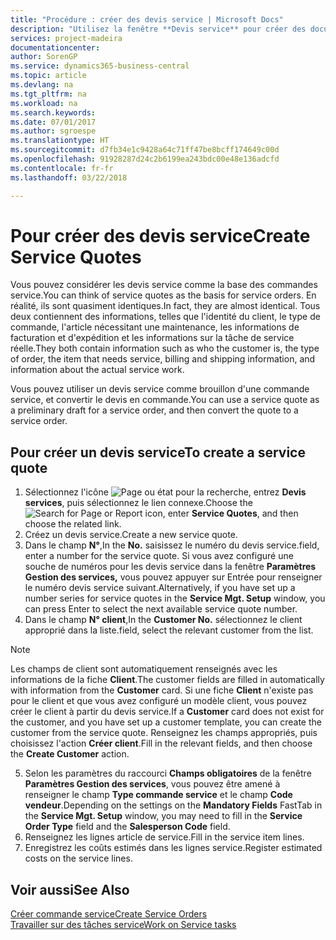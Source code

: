 ```yaml
---
title: "Procédure : créer des devis service | Microsoft Docs"
description: "Utilisez la fenêtre **Devis service** pour créer des documents dans lesquels vous saisissez des informations sur un service, tel que réparation et maintenance, pour des articles de service à la demande du client. Vous pouvez utiliser un devis service comme brouillon d'une commande service, et convertir le devis en commande."
services: project-madeira
documentationcenter: 
author: SorenGP
ms.service: dynamics365-business-central
ms.topic: article
ms.devlang: na
ms.tgt_pltfrm: na
ms.workload: na
ms.search.keywords: 
ms.date: 07/01/2017
ms.author: sgroespe
ms.translationtype: HT
ms.sourcegitcommit: d7fb34e1c9428a64c71ff47be8bcff174649c00d
ms.openlocfilehash: 91928287d24c2b6199ea243bdc00e48e136adcfd
ms.contentlocale: fr-fr
ms.lasthandoff: 03/22/2018

---
```

# <a name="create-service-quotes"></a><span data-ttu-id="c3d2c-104">Pour créer des devis service</span><span class="sxs-lookup"><span data-stu-id="c3d2c-104">Create Service Quotes</span></span>
<span data-ttu-id="c3d2c-105">Vous pouvez considérer les devis service comme la base des commandes service.</span><span class="sxs-lookup"><span data-stu-id="c3d2c-105">You can think of service quotes as the basis for service orders.</span></span> <span data-ttu-id="c3d2c-106">En réalité, ils sont quasiment identiques.</span><span class="sxs-lookup"><span data-stu-id="c3d2c-106">In fact, they are almost identical.</span></span> <span data-ttu-id="c3d2c-107">Tous deux contiennent des informations, telles que l'identité du client, le type de commande, l'article nécessitant une maintenance, les informations de facturation et d'expédition et les informations sur la tâche de service réelle.</span><span class="sxs-lookup"><span data-stu-id="c3d2c-107">They both contain information such as who the customer is, the type of order, the item that needs service, billing and shipping information, and information about the actual service work.</span></span>
 
<span data-ttu-id="c3d2c-108">Vous pouvez utiliser un devis service comme brouillon d'une commande service, et convertir le devis en commande.</span><span class="sxs-lookup"><span data-stu-id="c3d2c-108">You can use a service quote as a preliminary draft for a service order, and then convert the quote to a service order.</span></span>  
  
## <a name="to-create-a-service-quote"></a><span data-ttu-id="c3d2c-109">Pour créer un devis service</span><span class="sxs-lookup"><span data-stu-id="c3d2c-109">To create a service quote</span></span>  
1. <span data-ttu-id="c3d2c-110">Sélectionnez l'icône ![Page ou état pour la recherche](media/ui-search/search_small.png "Page ou état pour la recherche"), entrez **Devis services**, puis sélectionnez le lien connexe.</span><span class="sxs-lookup"><span data-stu-id="c3d2c-110">Choose the ![Search for Page or Report](media/ui-search/search_small.png "Search for Page or Report icon") icon, enter **Service Quotes**, and then choose the related link.</span></span>  
2. <span data-ttu-id="c3d2c-111">Créez un devis service.</span><span class="sxs-lookup"><span data-stu-id="c3d2c-111">Create a new service quote.</span></span>  
3. <span data-ttu-id="c3d2c-112">Dans le champ **N°**,</span><span class="sxs-lookup"><span data-stu-id="c3d2c-112">In the **No.**</span></span> <span data-ttu-id="c3d2c-113">saisissez le numéro du devis service.</span><span class="sxs-lookup"><span data-stu-id="c3d2c-113">field, enter a number for the service quote.</span></span> <span data-ttu-id="c3d2c-114">Si vous avez configuré une souche de numéros pour les devis service dans la fenêtre **Paramètres Gestion des services,** vous pouvez appuyer sur Entrée pour renseigner le numéro devis service suivant.</span><span class="sxs-lookup"><span data-stu-id="c3d2c-114">Alternatively, if you have set up a number series for service quotes in the **Service Mgt. Setup** window, you can press Enter to select the next available service quote number.</span></span>  
4. <span data-ttu-id="c3d2c-115">Dans le champ **N° client**,</span><span class="sxs-lookup"><span data-stu-id="c3d2c-115">In the **Customer No.**</span></span>  <span data-ttu-id="c3d2c-116">sélectionnez le client approprié dans la liste.</span><span class="sxs-lookup"><span data-stu-id="c3d2c-116">field, select the relevant customer from the list.</span></span>  

  > [!Note]  
  >  <span data-ttu-id="c3d2c-117">Les champs de client sont automatiquement renseignés avec les informations de la fiche **Client**.</span><span class="sxs-lookup"><span data-stu-id="c3d2c-117">The customer fields are filled in automatically with information from the **Customer** card.</span></span> <span data-ttu-id="c3d2c-118">Si une fiche **Client** n'existe pas pour le client et que vous avez configuré un modèle client, vous pouvez créer le client à partir du devis service.</span><span class="sxs-lookup"><span data-stu-id="c3d2c-118">If a **Customer** card does not exist for the customer, and you have set up a customer template, you can create the customer from the service quote.</span></span> <span data-ttu-id="c3d2c-119">Renseignez les champs appropriés, puis choisissez l'action **Créer client**.</span><span class="sxs-lookup"><span data-stu-id="c3d2c-119">Fill in the relevant fields, and then choose the **Create Customer** action.</span></span>  
  
5. <span data-ttu-id="c3d2c-120">Selon les paramètres du raccourci **Champs obligatoires** de la fenêtre **Paramètres Gestion des services**, vous pouvez être amené à renseigner le champ **Type commande service** et le champ **Code vendeur**.</span><span class="sxs-lookup"><span data-stu-id="c3d2c-120">Depending on the settings on the **Mandatory Fields** FastTab in the **Service Mgt. Setup** window, you may need to fill in the **Service Order Type** field and the **Salesperson Code** field.</span></span>  
6. <span data-ttu-id="c3d2c-121">Renseignez les lignes article de service.</span><span class="sxs-lookup"><span data-stu-id="c3d2c-121">Fill in the service item lines.</span></span>  
7. <span data-ttu-id="c3d2c-122">Enregistrez les coûts estimés dans les lignes service.</span><span class="sxs-lookup"><span data-stu-id="c3d2c-122">Register estimated costs on the service lines.</span></span>  
  
## <a name="see-also"></a><span data-ttu-id="c3d2c-123">Voir aussi</span><span class="sxs-lookup"><span data-stu-id="c3d2c-123">See Also</span></span>  
[<span data-ttu-id="c3d2c-124">Créer commande service</span><span class="sxs-lookup"><span data-stu-id="c3d2c-124">Create Service Orders</span></span>](service-how-to-create-service-orders.md)  
[<span data-ttu-id="c3d2c-125">Travailler sur des tâches service</span><span class="sxs-lookup"><span data-stu-id="c3d2c-125">Work on Service tasks</span></span>](service-how-to-work-on-service-tasks.md)  

 
